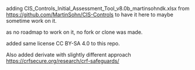adding CIS_Controls_Initial_Assessment_Tool_v8.0b_martinsohndk.xlsx from https://github.com/MartinSohn/CIS-Controls to have it here to maybe sometime work on it. 

as no roadmap to work on it, no fork or clone was made.

added same license CC BY-SA 4.0 to this repo.

Also added derivate with slightly different approach https://crfsecure.org/research/crf-safeguards/
